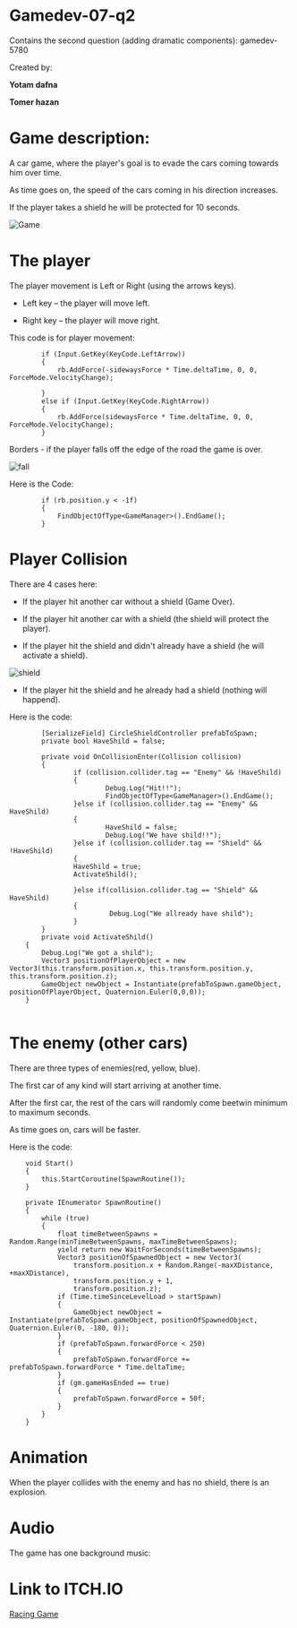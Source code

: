 # Gamedev-07-q2
Contains the second question (adding dramatic components): gamedev-5780

Created by:

**Yotam dafna**

**Tomer hazan**

# Game description: 
A car game, where the player's goal is to evade the cars coming towards him over time.

As time goes on, the speed of the cars coming in his direction increases.

If the player takes a shield he will be protected for 10 seconds.

![Game](https://user-images.githubusercontent.com/45067010/81974899-e4d44500-962e-11ea-8571-9170156c2b96.png)

# The player

The player movement is Left or Right (using the arrows keys).

* Left key – the player will move left. 

* Right key – the player will move right.

This code is for player movement:
```
        if (Input.GetKey(KeyCode.LeftArrow))
        {
            rb.AddForce(-sidewaysForce * Time.deltaTime, 0, 0, ForceMode.VelocityChange);

        }
        else if (Input.GetKey(KeyCode.RightArrow))
        {
            rb.AddForce(sidewaysForce * Time.deltaTime, 0, 0, ForceMode.VelocityChange);
        }
```
Borders - if the player falls off the edge of the road the game is over.

![fall](https://user-images.githubusercontent.com/45067010/81975735-2a454200-9630-11ea-9179-b0a6bbff7987.png)

Here is the Code:
```
        if (rb.position.y < -1f)
        {
            FindObjectOfType<GameManager>().EndGame();
        }
```

# Player Collision
There are 4 cases here:

* If the player hit another car without a shield (Game Over).

* If the player hit another car with a shield (the shield will protect the player).

* If the player hit the shield and didn't already have a shield (he will activate a shield).

![shield](https://user-images.githubusercontent.com/45067010/81975637-03870b80-9630-11ea-94fd-1b60f98664db.png)

* If the player hit the shield and he already had a shield (nothing will happend).

Here is the code:
```
        [SerializeField] CircleShieldController prefabToSpawn;
        private bool HaveShild = false;
        
        private void OnCollisionEnter(Collision collision)
        {
                if (collision.collider.tag == "Enemy" && !HaveShild)
                {
                        Debug.Log("Hit!!");
                        FindObjectOfType<GameManager>().EndGame();
                }else if (collision.collider.tag == "Enemy" && HaveShild)
                {
                        HaveShild = false;
                        Debug.Log("We have shild!!");
                }else if (collision.collider.tag == "Shield" && !HaveShild)
                {
                HaveShild = true;
                ActivateShild();
            
                }else if(collision.collider.tag == "Shield" && HaveShild)
                {
                         Debug.Log("We allready have shild");
                }
        }
        private void ActivateShild()
    {
        Debug.Log("We got a shild");
        Vector3 positionOfPlayerObject = new Vector3(this.transform.position.x, this.transform.position.y, this.transform.position.z);
        GameObject newObject = Instantiate(prefabToSpawn.gameObject, positionOfPlayerObject, Quaternion.Euler(0,0,0));
    }
        
```

# The enemy (other cars)

There are three types of enemies(red, yellow, blue).

The first car of any kind will start arriving at another time.

After the first car, the rest of the cars will randomly come beetwin minimum to maximum seconds.

As time goes on, cars will be faster.

Here is the code:
```
    void Start()
    {
        this.StartCoroutine(SpawnRoutine());
    }

    private IEnumerator SpawnRoutine()
    {
        while (true)
        {
            float timeBetweenSpawns = Random.Range(minTimeBetweenSpawns, maxTimeBetweenSpawns);
            yield return new WaitForSeconds(timeBetweenSpawns);
            Vector3 positionOfSpawnedObject = new Vector3(
                transform.position.x + Random.Range(-maxXDistance, +maxXDistance),
                transform.position.y + 1,
                transform.position.z);
            if (Time.timeSinceLevelLoad > startSpawn)
            {
                GameObject newObject = Instantiate(prefabToSpawn.gameObject, positionOfSpawnedObject, Quaternion.Euler(0, -180, 0));
            }
            if (prefabToSpawn.forwardForce < 250)
            {
                prefabToSpawn.forwardForce += prefabToSpawn.forwardForce * Time.deltaTime;
            }
            if (gm.gameHasEnded == true)
            {
                prefabToSpawn.forwardForce = 50f;
            }
        }
    }
```

# Animation

When the player collides with the enemy and has no shield, there is an explosion.

# Audio

The game has one background music:

# Link to ITCH.IO

[Racing Game](https://yotamd.itch.io/tetrisracing)
